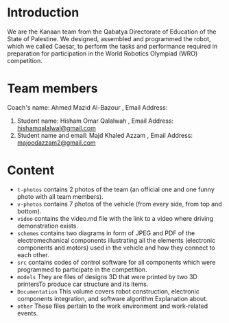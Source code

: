 
# Introduction #

We are the Kanaan team from the Qabatya Directorate of Education of the State of Palestine. 
We designed, assembled and programmed the robot, which we called Caesar, to perform the tasks and performance required in preparation for participation in the World Robotics Olympiad (WRO) competition.


# Team members #

Coach's name: Ahmed Mazid Al-Bazour ,
Email Address:
1) Student name: Hisham Omar Qalalwah ,
Email Address: hishamqalalwal@gmail.com
2) Student name and email: Majd Khaled Azzam ,
Email Address: majoodazzam2@gmail.com


# Content #

* `t-photos` contains 2 photos of the team (an official one and one funny photo with all team members).
* `v-photos` contains 7 photos of the vehicle (from every side, from top and bottom).
* `video` contains the video.md file with the link to a video where driving demonstration exists.
* `schemes` contains two diagrams in form of JPEG and PDF of the electromechanical components illustrating all the elements (electronic components and motors) used in the vehicle and how they connect to each other.
* `src` contains codes of control software for all components which were programmed to participate in the competition.
* `models` They are files of designs 3D that were printed by two 3D printersTo produce car structure and
its items. 
* `Documentation` This volume covers robot construction, electronic components integration, and software algorithm Explanation about.
* `other` These files pertain to the work environment and work-related events.
